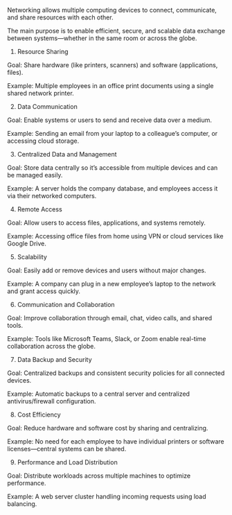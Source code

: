 Networking allows multiple computing devices to connect, 
communicate, and 
share resources with each other. 

The main purpose is to enable 
efficient, 
secure, and 
scalable 
data exchange between systems—whether in the same room or across the globe.


1. Resource Sharing

Goal: Share hardware (like printers, scanners) and software (applications, files).

Example: Multiple employees in an office print documents using a single shared network printer.

2. Data Communication

Goal: Enable systems or users to send and receive data over a medium.

Example: Sending an email from your laptop to a colleague’s computer, or accessing cloud storage.

3. Centralized Data and Management

Goal: Store data centrally so it’s accessible from multiple devices and can be managed easily.

Example: A server holds the company database, and employees access it via their networked computers.


4. Remote Access

Goal: Allow users to access files, applications, and systems remotely.

Example: Accessing office files from home using VPN or cloud services like Google Drive.

5. Scalability

Goal: Easily add or remove devices and users without major changes.

Example: A company can plug in a new employee’s laptop to the network and grant access quickly.

6. Communication and Collaboration

Goal: Improve collaboration through email, chat, video calls, and shared tools.

Example: Tools like Microsoft Teams, Slack, or Zoom enable real-time collaboration across the globe.

7. Data Backup and Security

Goal: Centralized backups and consistent security policies for all connected devices.

Example: Automatic backups to a central server and centralized antivirus/firewall configuration.

8. Cost Efficiency

Goal: Reduce hardware and software cost by sharing and centralizing.

Example: No need for each employee to have individual printers or software licenses—central systems can be shared.

9. Performance and Load Distribution

Goal: Distribute workloads across multiple machines to optimize performance.

Example: A web server cluster handling incoming requests using load balancing.
